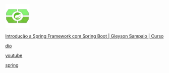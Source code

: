 ![alt text](image.png)

[Introdução a Spring Framework com Spring Boot | Gleyson Sampaio | Curso]()

[dio](https://web.dio.me/course/imersao-no-spring-framework-com-spring-boot/learning/76dae2f8-07b8-4801-b66a-cdc38209ab87)

[youtube](https://www.youtube.com/playlist?list=PLUFkgDlXfnjtdU308gouBBUFU1i8sBcaq)

[spring](https://start.spring.io/)
